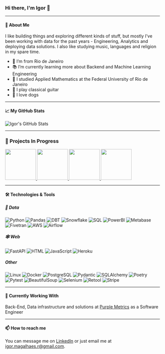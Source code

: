 ### Hi there, I'm Igor 👋

---

#### 🌟 About Me
I like building things and exploring different kinds of stuff, but mostly I've been working with data for the past years - Engineering, Analytics and deploying data solutions. I also like studying music, languages and religion in my spare time.
 
- 🌊 I’m from Rio de Janeiro
- 📚 I’m currently learning more about Backend and Machine Learning Engineering
- 🧮 I studied Applied Mathematics at the Federal University of Rio de Janeiro
- 🎵 I play classical guitar
- 🐶 I love dogs

---

#### 📈 My GitHub Stats
![Igor's GitHub Stats](https://github-readme-stats.vercel.app/api?username=igorbenav&show_icons=true&theme=tokyonight&border_radius=20)

---

### 🥋 Projects In Progress
<a href="https://github.com/igorbenav/clientai">
    <img height=100 src="https://github-readme-stats.vercel.app/api/pin/?username=igorbenav&repo=clientai&theme=tokyonight&border_radius=20"/>
</a>
<a href="https://github.com/igorbenav/fastcrud">
    <img height=100 src="https://github-readme-stats.vercel.app/api/pin/?username=igorbenav&repo=fastcrud&theme=tokyonight&border_radius=20"/>
</a>
<a href="https://github.com/igorbenav/FastAPI-boilerplate">
    <img height=100 src="https://github-readme-stats.vercel.app/api/pin/?username=igorbenav&repo=FastAPI-Boilerplate&theme=tokyonight&border_radius=20"/>
</a>
<a href="https://github.com/igorbenav/SQLModel-boilerplate">
    <img height=100 src="https://github-readme-stats.vercel.app/api/pin/?username=igorbenav&repo=SQLModel-Boilerplate&theme=tokyonight&border_radius=20"/>
</a>

---

#### 🛠️ Technologies & Tools
##### 💾 Data
![Python](https://img.shields.io/badge/-Python-000?&logo=Python)
![Pandas](https://img.shields.io/badge/-Pandas-000?&logo=Pandas)
![DBT](https://img.shields.io/badge/-DBT-000?&logo=DBT)
![Snowflake](https://img.shields.io/badge/-Snowflake-000?&logo=Snowflake)
![SQL](https://img.shields.io/badge/-SQL-000?&logo=SQL)
![PowerBI](https://img.shields.io/badge/-PowerBI-000?&logo=PowerBI)
![Metabase](https://img.shields.io/badge/-Metabase-000?&logo=Metabase)
![Fivetran](https://img.shields.io/badge/-Fivetran-000?&logo=Fivetran)
![AWS](https://img.shields.io/badge/-AWS-000?&logo=AWS)
![Airflow](https://img.shields.io/badge/-Airflow-000?&logo=Airflow)

##### 🕸️ Web
![FastAPI](https://img.shields.io/badge/-FastAPI-000?&logo=FastAPI)
![HTML](https://img.shields.io/badge/-HTML-000?&logo=HTML)
![JavaScript](https://img.shields.io/badge/-JavaScript-000?&logo=JavaScript)
![Heroku](https://img.shields.io/badge/-Heroku-000?&logo=Heroku)

##### Other
![Linux](https://img.shields.io/badge/-Linux-000?&logo=Linux)
![Docker](https://img.shields.io/badge/-Docker-000?&logo=Docker)
![PostgreSQL](https://img.shields.io/badge/-PostgreSQL-000?&logo=PostgreSQL)
![Pydantic](https://img.shields.io/badge/-Pydantic-000?&logo=Pydantic)
![SQLAlchemy](https://img.shields.io/badge/-SQLAlchemy-000?&logo=SQLAlchemy)
![Poetry](https://img.shields.io/badge/-Poetry-000?&logo=Poetry)
![Pytest](https://img.shields.io/badge/-Pytest-000?&logo=Pytest)
![BeautifulSoup](https://img.shields.io/badge/-BeautifulSoup-000?&logo=BeautifulSoup)
![Selenium](https://img.shields.io/badge/-Selenium-000?&logo=Selenium)
![Retool](https://img.shields.io/badge/-Retool-000?&logo=Retool)
![Stripe](https://img.shields.io/badge/-Stripe-000?&logo=Stripe)

---

#### 🚧 Currently Working With
Back-End, Data infrastructure and solutions at [Purple Metrics](https://www.purplemetrics.com.br/en/) as a Software Engineer

---

#### 📫 How to reach me
You can message me on [LinkedIn](https://www.linkedin.com/in/igor-magalhaes-r) or just email me at igor.magalhaes.r@gmail.com.
